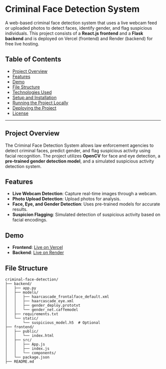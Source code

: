 # Criminal Face Detection System

A web-based criminal face detection system that uses a live webcam feed or uploaded photos to detect faces, identify gender, and flag suspicious individuals. This project consists of a **React.js frontend** and a **Flask backend** and is deployed on Vercel (frontend) and Render (backend) for free live hosting.

## Table of Contents

- [Project Overview](#project-overview)
- [Features](#features)
- [Demo](#demo)
- [File Structure](#file-structure)
- [Technologies Used](#technologies-used)
- [Setup and Installation](#setup-and-installation)
- [Running the Project Locally](#running-the-project-locally)
- [Deploying the Project](#deploying-the-project)
- [License](#license)

---

## Project Overview

The Criminal Face Detection System allows law enforcement agencies to detect criminal faces, predict gender, and flag suspicious activity using facial recognition. The project utilizes **OpenCV** for face and eye detection, a **pre-trained gender detection model**, and a simulated suspicious activity detection system.

## Features

- **Live Webcam Detection**: Capture real-time images through a webcam.
- **Photo Upload Detection**: Upload photos for analysis.
- **Face, Eye, and Gender Detection**: Uses pre-trained models for accurate results.
- **Suspicion Flagging**: Simulated detection of suspicious activity based on facial encodings.

## Demo

- **Frontend**: [Live on Vercel](https://yourapp.vercel.app)
- **Backend**: [Live on Render](https://yourapp.onrender.com)

## File Structure

```plaintext
criminal-face-detection/
├── backend/
│   ├── app.py
│   ├── models/
│   │   ├── haarcascade_frontalface_default.xml
│   │   ├── haarcascade_eye.xml
│   │   ├── gender_deploy.prototxt
│   │   └── gender_net.caffemodel
│   ├── requirements.txt
│   └── static/
│       └── suspicious_model.h5  # Optional
├── frontend/
│   ├── public/
│   │   └── index.html
│   ├── src/
│   │   ├── App.js
│   │   ├── index.js
│   │   └── components/
│   └── package.json
├── README.md
